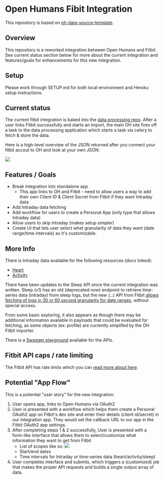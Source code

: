 # Open Humans Fibit Integration

This repository is based on [oh-data-source-template](https://github.com/OpenHumans/oh-data-source-template).

## Overview

This repository is a reworked integration between Open Humans and Fitbit. See current status section below for more about the current integration and features/goals for enhancements for this new integration.

## Setup

Please work through SETUP.md for both local environment and Heroku setup instructions.

## Current status

The current fitbit integration is baked into the [data processing repo](https://github.com/OpenHumans/open-humans-data-processing/blob/master/sources/fitbit.py). After a user links Fitbit successfully and starts an import, the main OH site fires off a task to the data processing application which starts a task via celery to fetch & store the data.

Here is a high-level overview of the JSON returned after you connect your fitbit accout to OH and look at your own JSON:

![](https://cl.ly/080z3u2C2f21/Screen%20Shot%202018-02-24%20at%204.52.43%20PM.png)

## Features / Goals

- Break integration into standalone app
    - This app links to OH and Fitbit - need to allow users a way to add their own Client ID & Client Secret from Fitbit if they want Intraday data
- Add Intraday data fetching
- Add workflow for users to create a Personal App (only type that allows Intraday data)
- Allow users to skip intraday (makes setup simpler)
- Create UI that lets user select what granularity of data they want (date range/time intervals) as it's customizable.

## More Info

There is Intraday data available for the following resources (docs linked):

- [Heart](https://dev.fitbit.com/build/reference/web-api/heart-rate/#get-heart-rate-intraday-time-series)
- [Activity](https://dev.fitbit.com/build/reference/web-api/activity/#get-activity-intraday-time-series)

There have been updates to the Sleep API since the current integration was written. Sleep (v1) has an old (deprecated now) endpoint to retrieve time-series data (intraday) from sleep logs, but the new `1.2` API from Fitbit [allows fetching of logs in 30 or 60 second granularity for date ranges](https://dev.fitbit.com/build/reference/web-api/sleep/#get-sleep-logs-by-date-range), without special access.

From some basic exploring, it also appears as though there may be additional information available in payloads that could be evaluated for fetching, as some objects (ex: profile) are currently simplifed by the OH Fitbit importer.

There is a [Swagger playground](https://dev.fitbit.com/build/reference/web-api/explore/#/) available for the APIs.

## Fitbit API caps / rate limiting

The Fitbit API has rate limits which you can [read more about here](https://dev.fitbit.com/build/reference/web-api/basics/#rate-limits).

## Potential "App Flow"

This is a potential "user story" for the new integration:

1. User opens app, links to Open Humans via OAuth2
2. User is presented with a workflow which helps them create a Personal OAuth2 app on Fitbit's dev site and enter their details (client id/secret) in our integration app. They would set the callback URL to our app in the Fitbit OAuth2 app settings.
3. After completing steps 1 & 2 successfully, User is presented with a form-like interface that allows them to select/customize what information they want to get from Fitbit
    - List of scopes like so:
    ![](https://cl.ly/443C1C010o2K/Screen%20Shot%202018-02-24%20at%206.22.35%20PM.png)
    - Start/end dates
    - Time intervals for Intraday or time-series data (heart/activity/sleep)
4. User completes interface and submits, which triggers a (customized) job that makes the proper API requests and builds a single output array of data.

